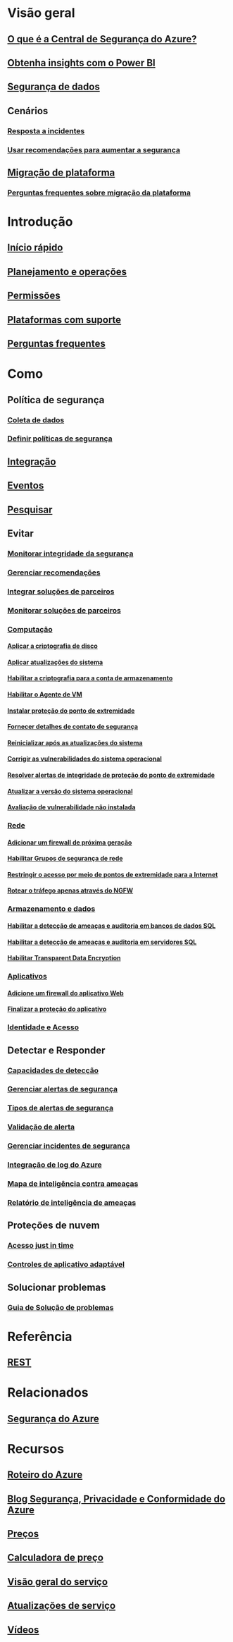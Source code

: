 # Visão geral
## [O que é a Central de Segurança do Azure?](security-center-intro.md)
## [Obtenha insights com o Power BI](security-center-powerbi.md)
## [Segurança de dados](security-center-data-security.md)
## Cenários
### [Resposta a incidentes](security-center-incident-response.md)
### [Usar recomendações para aumentar a segurança](security-center-using-recommendations.md)
## [Migração de plataforma](security-center-platform-migration.md)
### [Perguntas frequentes sobre migração da plataforma](security-center-platform-migration-faq.md)

# Introdução
## [Início rápido](security-center-get-started.md)
## [Planejamento e operações](security-center-planning-and-operations-guide.md)
## [Permissões](security-center-permissions.md)
## [Plataformas com suporte](security-center-os-coverage.md)
## [Perguntas frequentes](security-center-faq.md)

# Como

## Política de segurança
### [Coleta de dados](security-center-enable-data-collection.md)
### [Definir políticas de segurança](security-center-policies.md)

## [Integração](security-center-onboarding.md)
## [Eventos](security-center-events-dashboard.md)
## [Pesquisar](security-center-search.md)

## Evitar
### [Monitorar integridade da segurança](security-center-monitoring.md)
### [Gerenciar recomendações](security-center-recommendations.md)
### [Integrar soluções de parceiros](security-center-partner-integration.md)
### [Monitorar soluções de parceiros](security-center-partner-solutions.md)

### [Computação](security-center-virtual-machine-recommendations.md)
#### [Aplicar a criptografia de disco](security-center-apply-disk-encryption.md)
#### [Aplicar atualizações do sistema](security-center-apply-system-updates.md)
#### [Habilitar a criptografia para a conta de armazenamento](security-center-enable-encryption-for-storage-account.md)
#### [Habilitar o Agente de VM](security-center-enable-vm-agent.md)
#### [Instalar proteção do ponto de extremidade](security-center-install-endpoint-protection.md)
#### [Fornecer detalhes de contato de segurança](security-center-provide-security-contact-details.md)
#### [Reinicializar após as atualizações do sistema](security-center-apply-system-updates.md#reboot-after-system-updates)
#### [Corrigir as vulnerabilidades do sistema operacional](security-center-remediate-os-vulnerabilities.md)
#### [Resolver alertas de integridade de proteção do ponto de extremidade](security-center-resolve-endpoint-protection-health-alerts.md)
#### [Atualizar a versão do sistema operacional](security-center-update-os-version.md)
#### [Avaliação de vulnerabilidade não instalada](security-center-vulnerability-assessment-recommendations.md)

### [Rede](security-center-network-recommendations.md)
#### [Adicionar um firewall de próxima geração](security-center-add-next-generation-firewall.md)
#### [Habilitar Grupos de segurança de rede](security-center-enable-network-security-groups.md)
#### [Restringir o acesso por meio de pontos de extremidade para a Internet](security-center-restrict-access-through-internet-facing-endpoints.md)
#### [Rotear o tráfego apenas através do NGFW](security-center-add-next-generation-firewall.md#route-traffic-through-ngfw-only)

### [Armazenamento e dados](security-center-sql-service-recommendations.md)
#### [Habilitar a detecção de ameaças e auditoria em bancos de dados SQL](security-center-enable-auditing-on-sql-databases.md)
#### [Habilitar a detecção de ameaças e auditoria em servidores SQL](security-center-enable-auditing-on-sql-servers.md)
#### [Habilitar Transparent Data Encryption](security-center-enable-transparent-data-encryption.md)

### [Aplicativos](security-center-application-recommendations.md)
#### [Adicione um firewall do aplicativo Web](security-center-add-web-application-firewall.md)
#### [Finalizar a proteção do aplicativo](security-center-add-web-application-firewall.md#finalize-application-protection)

### [Identidade e Acesso](security-center-identity-access.md)

## Detectar e Responder
### [Capacidades de detecção](security-center-detection-capabilities.md)
### [Gerenciar alertas de segurança](security-center-managing-and-responding-alerts.md)
### [Tipos de alertas de segurança](security-center-alerts-type.md)
### [Validação de alerta](security-center-alert-validation.md)
### [Gerenciar incidentes de segurança](security-center-incident.md)
### [Integração de log do Azure](security-center-integrating-alerts-with-log-integration.md)
### [Mapa de inteligência contra ameaças](security-center-threat-intel.md)
### [Relatório de inteligência de ameaças](security-center-threat-report.md)

## Proteções de nuvem
### [Acesso just in time](security-center-just-in-time.md)
### [Controles de aplicativo adaptável](security-center-adaptive-application.md)

## Solucionar problemas
### [Guia de Solução de problemas](security-center-troubleshooting-guide.md)

# Referência
## [REST](https://msdn.microsoft.com/en-US/library/mt704034(Azure.100).aspx)

# Relacionados
## [Segurança do Azure](/azure/security/)

# Recursos
## [Roteiro do Azure](https://azure.microsoft.com/roadmap/?category=security-identity)
## [Blog Segurança, Privacidade e Conformidade do Azure](http://blogs.msdn.com/b/azuresecurity/)
## [Preços](security-center-pricing.md)
## [Calculadora de preço](https://azure.microsoft.com/pricing/calculator/)
## [Visão geral do serviço](https://azure.microsoft.com/services/security-center/)
## [Atualizações de serviço](https://azure.microsoft.com/updates/?product=security-center)
## [Vídeos](https://azure.microsoft.com/documentation/videos/index/?services=security-center)
